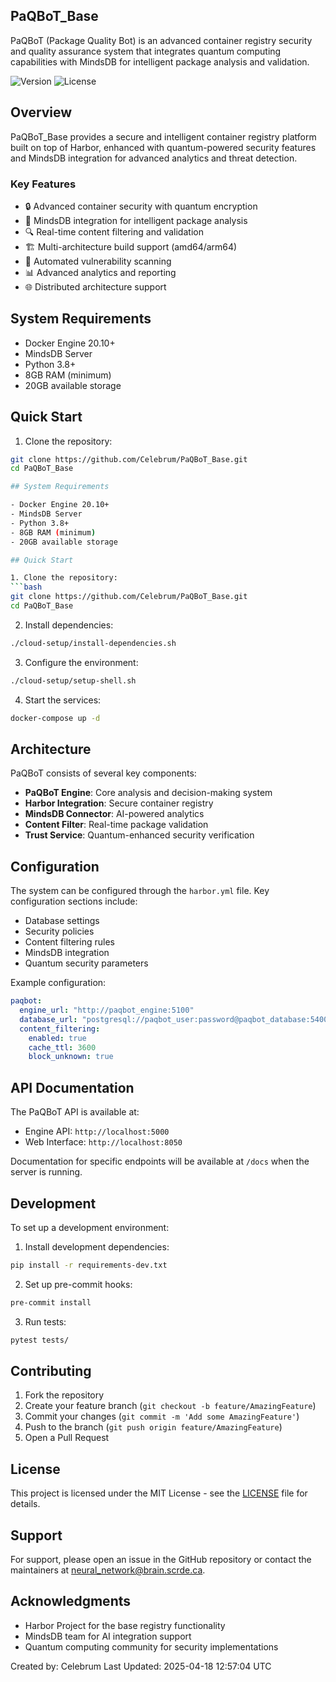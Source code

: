 ## PaQBoT_Base

PaQBoT (Package Quality Bot) is an advanced container registry security and quality assurance system that integrates quantum computing capabilities with MindsDB for intelligent package analysis and validation.

![Version](https://img.shields.io/badge/version-2.12.0-blue)
![License](https://img.shields.io/badge/license-MIT-green)

## Overview

PaQBoT_Base provides a secure and intelligent container registry platform built on top of Harbor, enhanced with quantum-powered security features and MindsDB integration for advanced analytics and threat detection.

### Key Features

- 🔒 Advanced container security with quantum encryption
- 🤖 MindsDB integration for intelligent package analysis
- 🔍 Real-time content filtering and validation
- 🏗️ Multi-architecture build support (amd64/arm64)
- 🔄 Automated vulnerability scanning
- 📊 Advanced analytics and reporting
- 🌐 Distributed architecture support

## System Requirements

- Docker Engine 20.10+
- MindsDB Server
- Python 3.8+
- 8GB RAM (minimum)
- 20GB available storage

## Quick Start

1. Clone the repository:
```bash
git clone https://github.com/Celebrum/PaQBoT_Base.git
cd PaQBoT_Base

## System Requirements

- Docker Engine 20.10+
- MindsDB Server
- Python 3.8+
- 8GB RAM (minimum)
- 20GB available storage

## Quick Start

1. Clone the repository:
```bash
git clone https://github.com/Celebrum/PaQBoT_Base.git
cd PaQBoT_Base
```

2. Install dependencies:
```bash
./cloud-setup/install-dependencies.sh
```

3. Configure the environment:
```bash
./cloud-setup/setup-shell.sh
```

4. Start the services:
```bash
docker-compose up -d
```

## Architecture

PaQBoT consists of several key components:

- **PaQBoT Engine**: Core analysis and decision-making system
- **Harbor Integration**: Secure container registry
- **MindsDB Connector**: AI-powered analytics
- **Content Filter**: Real-time package validation
- **Trust Service**: Quantum-enhanced security verification

## Configuration

The system can be configured through the `harbor.yml` file. Key configuration sections include:

- Database settings
- Security policies
- Content filtering rules
- MindsDB integration
- Quantum security parameters

Example configuration:
```yaml
paqbot:
  engine_url: "http://paqbot_engine:5100"
  database_url: "postgresql://paqbot_user:password@paqbot_database:5400/paqbot"
  content_filtering:
    enabled: true
    cache_ttl: 3600
    block_unknown: true
```

## API Documentation

The PaQBoT API is available at:
- Engine API: `http://localhost:5000`
- Web Interface: `http://localhost:8050`

Documentation for specific endpoints will be available at `/docs` when the server is running.

## Development

To set up a development environment:

1. Install development dependencies:
```bash
pip install -r requirements-dev.txt
```

2. Set up pre-commit hooks:
```bash
pre-commit install
```

3. Run tests:
```bash
pytest tests/
```

## Contributing

1. Fork the repository
2. Create your feature branch (`git checkout -b feature/AmazingFeature`)
3. Commit your changes (`git commit -m 'Add some AmazingFeature'`)
4. Push to the branch (`git push origin feature/AmazingFeature`)
5. Open a Pull Request

## License

This project is licensed under the MIT License - see the [LICENSE](LICENSE) file for details.

## Support

For support, please open an issue in the GitHub repository or contact the maintainers at neural_network@brain.scrde.ca.

## Acknowledgments

- Harbor Project for the base registry functionality
- MindsDB team for AI integration support
- Quantum computing community for security implementations

Created by: Celebrum
Last Updated: 2025-04-18 12:57:04 UTC
```

